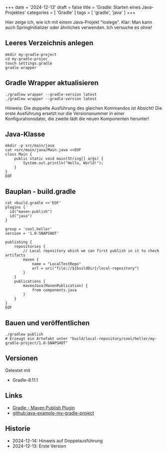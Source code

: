 +++
date = '2024-12-13'
draft = false
title = 'Gradle: Starten eines Java-Projektes'
categories = [ 'Gradle' ]
tags = [ 'gradle', 'java' ]
+++

<!--
Gradle: Starten eines Java-Projektes
====================================
-->

Hier zeige ich, wie ich mit einem Java-Projekt "loslege".
Klar: Man kann auch SpringInitializer oder ähnliches verwenden.
Ich versuche es ohne!

<!--more-->

Leeres Verzeichnis anlegen
--------------------------

```
mkdir my-gradle-project
cd my-gradle-projec
touch settings.gradle
gradle wrapper
```

Gradle Wrapper aktualisieren
----------------------------

```
./gradlew wrapper --gradle-version latest
./gradlew wrapper --gradle-version latest
```

Hinweis: Die doppelte Ausführung des gleichen Kommandos ist Absicht!
Die erste Ausführung ersetzt nur die Versionsnummer in einer Konfigurationsdatei,
die zweite lädt die neuen Komponenten herunter!

Java-Klasse
-----------

```
mkdir -p src/main/java
cat >src/main/java/Main.java <<EOF
class Main {
    public static void main(String[] args) {
        System.out.println("Hello, World!"); 
    }
}
EOF
```

Bauplan - build.gradle
----------------------

```
cat >build.gradle <<'EOF'
plugins {
  id("maven-publish")
  id("java")
}

group = 'cool.heller'
version = '1.0-SNAPSHOT'

publishing {
    repositories {
        // Local repository which we can first publish in it to check artifacts
        maven {
            name = "LocalTestRepo"
            url = uri("file://${buildDir}/local-repository")
        }
    }
    publications {
        mavenJava(MavenPublication) {
            from components.java
        }
    }
}
EOF
```

Bauen und veröffentlichen
-------------------------

```
./gradlew publish
# Erzeugt ein Artefakt unter "build/local-repository/cool/heller/my-gradle-project/1.0-SNAPSHOT"
```

Versionen
---------

Getestet mit

- Gradle-8.11.1

Links
-----

- [Gradle - Maven Publish Plugin](https://docs.gradle.org/current/userguide/publishing_maven.html)
- [github:java-example-my-gradle-project](https://github.com/uli-heller/java-example-my-gradle-project)

Historie
--------

- 2024-12-14: Hinweis auf Doppelausführung
- 2024-12-13: Erste Version
